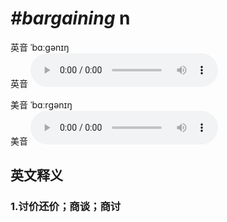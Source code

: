 # ***\#bargaining*** n
英音 ˈbɑːɡənɪŋ  
英音
<audio src="./media/bargaining1_AAC.aac" controls="controls"></audio>

美音 ˈbɑːrɡənɪŋ  
美音
<audio src="./media/bargaining2_AAC.aac" controls="controls"></audio>



  

英文释义
---
### 1.**讨价还价；商谈；商讨**  


